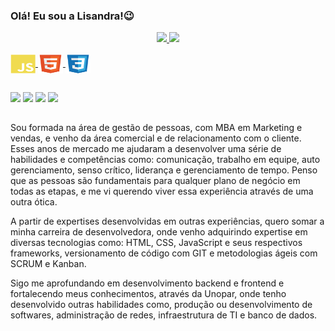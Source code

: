 ### Olá! Eu sou a Lisandra!😉

<div align="center">
  <a href="https://github.com/Lisandradecassia">
  <img height="180em" src="https://github-readme-stats.vercel.app/api?username=lisandradecassia&show_icons=true&theme=dracula&include_all_commits=true&count_private=true"/>
  <img height="180em" src="https://github-readme-stats.vercel.app/api/top-langs/?username=lisandradecassia&layout=compact&langs_count=7&theme=dracula"/>
</div>
<div style="display: inline_block"><br>
  <img align="center" alt="Rafa-Js" height="30" width="40" src="https://raw.githubusercontent.com/devicons/devicon/master/icons/javascript/javascript-plain.svg">
  <img align="center" alt="Rafa-HTML" height="30" width="40" src="https://raw.githubusercontent.com/devicons/devicon/master/icons/html5/html5-original.svg">
  <img align="center" alt="Rafa-CSS" height="30" width="40" src="https://raw.githubusercontent.com/devicons/devicon/master/icons/css3/css3-original.svg">
  
  </div>
  
  ##

<div>
  <a href="https://www.instagram.com/lisandradecassia/" target="_blank"><img src="https://img.shields.io/badge/-Instagram-%23E4405F?style=for-the-badge&logo=instagram&logoColor=white" target="_blank"></a>
 <a href=https://discord.com/channels/@me/954540540647583815" target="_blank"><img src="https://img.shields.io/badge/Discord-7289DA?style=for-the-badge&logo=discord&logoColor=white" target="_blank"></a> 
  <a href = "mailto:lisandradecassia@gmail.com"><img src="https://img.shields.io/badge/-Gmail-%23333?style=for-the-badge&logo=gmail&logoColor=white" target="_blank"></a>
  <a href="https://www.linkedin.com/in/lisandradecassia/" target="_blank"><img src="https://img.shields.io/badge/-LinkedIn-%230077B5?style=for-the-badge&logo=linkedin&logoColor=white" target="_blank"></a> 
  
</div>
  
 ##
 
Sou formada na área de gestão de pessoas, com MBA em Marketing e vendas, e venho da área comercial e de relacionamento com o cliente. 
Esses anos de mercado me ajudaram a desenvolver uma série de habilidades e competências como: comunicação, trabalho em equipe, auto gerenciamento, senso crítico, liderança e gerenciamento de tempo.
Penso que as pessoas são fundamentais para qualquer plano de negócio em todas as etapas, e me vi querendo viver essa experiência através de uma outra ótica. 

A partir de expertises desenvolvidas em outras experiências, quero somar a minha carreira de desenvolvedora, onde venho adquirindo expertise em diversas tecnologias como: HTML, CSS, JavaScript  e seus respectivos frameworks, versionamento de código com GIT e metodologias ágeis com SCRUM e Kanban.

Sigo me aprofundando em desenvolvimento backend e frontend e fortalecendo meus conhecimentos, através da Unopar, onde tenho desenvolvido outras habilidades como, produção ou desenvolvimento de softwares, administração de redes, infraestrutura de TI e banco de dados.

